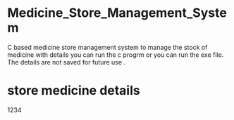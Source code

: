 # Medicine_Store_Management_System
C based medicine store management system to manage the stock of medicine with details 
you can run the c progrm or you can run the exe file. The details are not saved for future use . 
# store medicine details
1234